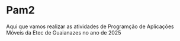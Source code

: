 # Pam2
Aqui que vamos realizar as atividades de Programção de Aplicações Móveis da Etec de Guaianazes no ano de 2025
